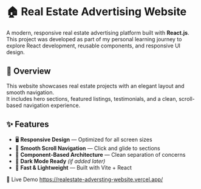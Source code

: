 # 🏠 Real Estate Advertising Website

A modern, responsive real estate advertising platform built with **React.js**.  
This project was developed as part of my personal learning journey to explore React development, reusable components, and responsive UI design.

## 📌 Overview

This website showcases real estate projects with an elegant layout and smooth navigation.  
It includes hero sections, featured listings, testimonials, and a clean, scroll-based navigation experience.

## ✨ Features

- 🖥️ **Responsive Design** — Optimized for all screen sizes
- 🎯 **Smooth Scroll Navigation** — Click and glide to sections
- 🧩 **Component-Based Architecture** — Clean separation of concerns
- 🌙 **Dark Mode Ready** *(if added later)*
- 🚀 **Fast & Lightweight** — Built with Vite + React

🔗 Live Demo
https://realestate-adversting-website.vercel.app/
